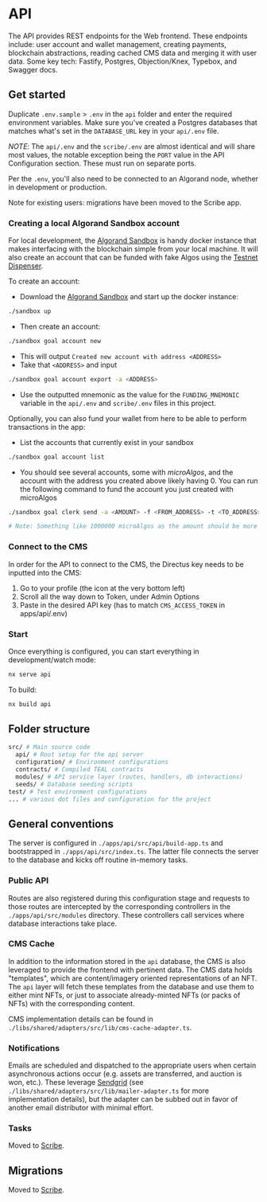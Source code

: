 # API

The API provides REST endpoints for the Web frontend. These endpoints include: user account and wallet management, creating payments, blockchain abstractions, reading cached CMS data and merging it with user data. Some key tech: Fastify, Postgres, Objection/Knex, Typebox, and Swagger docs.

## Get started

Duplicate `.env.sample` > `.env` in the `api` folder and enter the required environment variables. Make sure you've created a Postgres databases that matches what's set in the `DATABASE_URL` key in your `api/.env` file.

_NOTE_: The `api/.env` and the `scribe/.env` are almost identical and will share most values, the notable exception being the `PORT` value in the API Configuration section. These must run on separate ports.

Per the `.env`, you'll also need to be connected to an Algorand node, whether in development or production.

Note for existing users: migrations have been moved to the Scribe app.

### Creating a local Algorand Sandbox account

For local development, the [Algorand Sandbox](https://github.com/algorand/sandbox) is handy docker instance that makes interfacing with the blockchain simple from your local machine. It will also create an account that can be funded with fake Algos using the [Testnet Dispenser](https://dispenser.testnet.aws.algodev.network/).

To create an account:

- Download the [Algorand Sandbox](https://github.com/algorand/sandbox) and start up the docker instance:

```bash
./sandbox up
```

- Then create an account:

```bash
./sandbox goal account new
```

- This will output `Created new account with address <ADDRESS>`
- Take that `<ADDRESS>` and input

```bash
./sandbox goal account export -a <ADDRESS>
```

- Use the outputted mnemonic as the value for the `FUNDING_MNEMONIC` variable in the `api/.env` and `scribe/.env` files in this project.

Optionally, you can also fund your wallet from here to be able to perform transactions in the app:

- List the accounts that currently exist in your sandbox

```bash
./sandbox goal account list
```

- You should see several accounts, some with _microAlgos_, and the account with the address you created above likely having 0. You can run the following command to fund the account you just created with microAlgos

```bash
./sandbox goal clerk send -a <AMOUNT> -f <FROM_ADDRESS> -t <TO_ADDRESS>

# Note: Something like 1000000 microAlgos as the amount should be more than plenty to cover transactions
```

### Connect to the CMS

In order for the API to connect to the CMS, the Directus key needs to be inputted into the CMS:

1. Go to your profile (the icon at the very bottom left)
2. Scroll all the way down to Token, under Admin Options
3. Paste in the desired API key (has to match `CMS_ACCESS_TOKEN` in apps/api/.env)

### Start

Once everything is configured, you can start everything in development/watch mode:

```bash
nx serve api
```

To build:

```bash
nx build api
```

## Folder structure

```bash
src/ # Main source code
  api/ # Root setup for the api server
  configuration/ # Environment configurations
  contracts/ # Compiled TEAL contracts
  modules/ # API service layer (routes, handlers, db interactions)
  seeds/ # Database seeding scripts
test/ # Test environment configurations
... # various dot files and configuration for the project
```

## General conventions

The server is configured in `./apps/api/src/api/build-app.ts` and bootstrapped in `./apps/api/src/index.ts`. The latter file connects the server to the database and kicks off routine in-memory tasks.

### Public API

Routes are also registered during this configuration stage and requests to those routes are intercepted by the corresponding controllers in the `./apps/api/src/modules` directory. These controllers call services where database interactions take place.

### CMS Cache

In addition to the information stored in the `api` database, the CMS is also leveraged to provide the frontend with pertinent data. The CMS data holds "templates", which are content/imagery oriented representations of an NFT. The `api` layer will fetch these templates from the database and use them to either mint NFTs, or just to associate already-minted NFTs (or packs of NFTs) with the corresponding content.

CMS implementation details can be found in `./libs/shared/adapters/src/lib/cms-cache-adapter.ts`.

### Notifications

Emails are scheduled and dispatched to the appropriate users when certain asynchronous actions occur (e.g. assets are transferred, and auction is won, etc.). These leverage [Sendgrid](https://sendgrid.com/) (see `./libs/shared/adapters/src/lib/mailer-adapter.ts` for more implementation details), but the adapter can be subbed out in favor of another email distributor with minimal effort.

### Tasks

Moved to [Scribe](../scribe/README.md).

## Migrations

Moved to [Scribe](../scribe/README.md).
